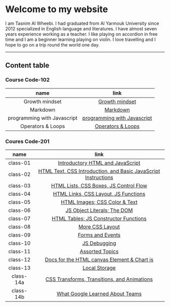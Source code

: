 # Welcome to my website
I am Tasnim Al Wheebi. I had graduated from Al Yarmouk University since 2012 specialized in English language and literatures. I have almost seven years experience working as a  teacher. I like playing on accordion in free time and I am a beginner learning playing on violin. I love travelling and I hope to go on a trip round the world one day.
 ***
 ## Content table

### Course Code-102

| name | link |
| :---:| :---:|
| Growth mindset | [Growth mindset](https://tasnimwheebi.github.io/Reading-Notes/growthminset) |
| Markdown | [Markdown](https://tasnimwheebi.github.io/Reading-Notes/markdown)
| programming with Javascript | [programming with Javascript ](https://tasnimwheebi.github.io/Reading-Notes/read-04)
| Operators & Loops | [Operators & Loops](https://tasnimwheebi.github.io/Reading-Notes/loops)

### Coures Code-201

| name | link |
| :---:| :---:|
| class-01 | [Introductory HTML and JavaScript](https://tasnimwheebi.github.io/Reading-Notes/read-01) |
| class-02 | [ HTML Text, CSS Introduction, and Basic JavaScript Instructions](https://tasnimwheebi.github.io/Reading-Notes/read-02) 
| class-03 | [HTML Lists, CSS Boxes, JS Control Flow](https://tasnimwheebi.github.io/Reading-Notes/read-03) 
| class-04| [HTML Links, CSS Layout, JS Functions](https://tasnimwheebi.github.io/Reading-Notes/read-04)
| class-05| [ HTML Images; CSS Color & Text](https://tasnimwheebi.github.io/Reading-Notes/read-05)
| class-06| [JS Object Literals; The DOM ](https://tasnimwheebi.github.io/Reading-Notes/read-06)
| class-07| [HTML Tables; JS Constructor Functions](https://tasnimwheebi.github.io/Reading-Notes/read-07)
| class-08| [More CSS Layout](https://tasnimwheebi.github.io/Reading-Notes/read-08)
| class-09| [Forms and Events](https://tasnimwheebi.github.io/Reading-Notes/read-09)
| class-10| [JS Debugging](https://tasnimwheebi.github.io/Reading-Notes/read-10)
| class-11| [Assorted Topics](https://tasnimwheebi.github.io/Reading-Notes/read-11)
| class-12| [Docs for the HTML canvas Element & Chart js](https://tasnimwheebi.github.io/Reading-Notes/read-12)
| class-13| [Local Storage](https://tasnimwheebi.github.io/Reading-Notes/read-13)
| class-14a| [CSS Transforms, Transitions, and Animations ](https://tasnimwheebi.github.io/Reading-Notes/read-14a)
| class-14b| [What Google Learned About Teams](https://tasnimwheebi.github.io/Reading-Notes/read-14b)

